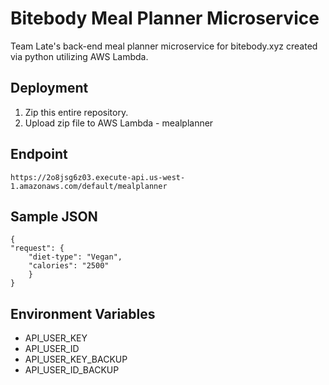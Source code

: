 # Bitebody Meal Planner Microservice
Team Late's back-end meal planner microservice for bitebody.xyz created via python utilizing AWS Lambda. 

## Deployment

1. Zip this entire repository.
2. Upload zip file to AWS Lambda - mealplanner

## Endpoint

```
https://2o8jsg6z03.execute-api.us-west-1.amazonaws.com/default/mealplanner
```

## Sample JSON

```
{
"request": {
	"diet-type": "Vegan",
	"calories": "2500"
	}
}
```

## Environment Variables

* API_USER_KEY
* API_USER_ID
* API_USER_KEY_BACKUP
* API_USER_ID_BACKUP